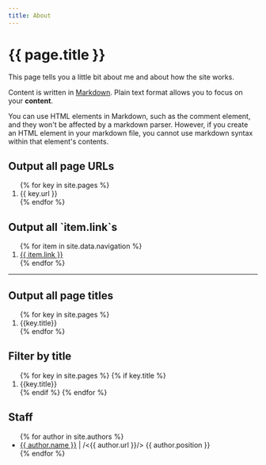 ```yaml
---
title: About
---
```


# {{ page.title }}

This page tells you a little bit about me and about how the site works.

Content is written in [Markdown](https://learnxinyminutes.com/docs/markdown/).
Plain text format allows you to focus on your **content**.

You can use HTML elements in Markdown, such as the comment element, and they won't
be affected by a markdown parser. However, if you create an HTML element in your
markdown file, you cannot use markdown syntax within that element's contents.

<h2>Output all page URLs</h2>
  <ol>
    {% for key in site.pages %}
      <li>{{ key.url }}</li>
    {% endfor %}
  </ol>


<h2>Output all `item.link`s</h2>
  <ol>
    {% for item in site.data.navigation %}
      <li><a href="{{ item.link }}">{{ item.link }}</a></li>
    {% endfor %}
  </ol>

<hr>

<h2>Output all page titles</h2>
  <ol>
    {% for key in site.pages %}
      <li>{{key.title}}</li>
    {% endfor %}
  </ol>

<h2>Filter by title</h2>
  <ol>
    {% for key in site.pages %}
    {% if key.title %}
        <li>{{key.title}}</li>
    {% endif %}
    {% endfor %}
</ol>


<h2>Staff</h2>

<ul>
  {% for author in site.authors %}
    <li>
      <a href="{{ author.url }}">{{ author.name }}</a> | /<{{ author.url }}/>
      {{ author.position }}
    </li>
  {% endfor %}
</ul>
